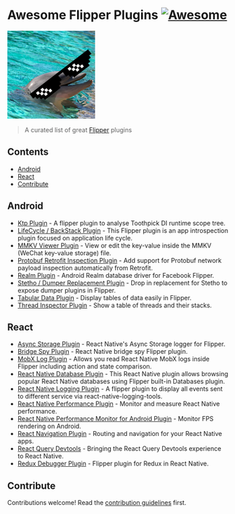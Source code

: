 # Awesome Flipper Plugins [![Awesome](https://awesome.re/badge.svg)](https://awesome.re)

<img src="header.jpg" width="200"/>

> A curated list of great [Flipper](https://github.com/facebook/flipper) plugins


## Contents

- [Android](#android)
- [React](#react)
- [Contribute](#contribute)

## Android

- [Ktp Plugin](https://github.com/afaucogney/flipper-ktp) - A flipper plugin to analyse Toothpick DI runtime scope tree.
- [LifeCycle / BackStack Plugin](https://github.com/afaucogney/flipper-backstack) - This Flipper plugin is an app introspection plugin focused on application life cycle.
- [MMKV Viewer Plugin](https://github.com/ddyos/flipper-plugin-mmkv-viewer) - View or edit the key-value inside the MMKV (WeChat key-value storage) file.
- [Protobuf Retrofit Inspection Plugin](https://github.com/hbmartin/protobuf_java_to_protobufjs) - Add support for Protobuf network payload inspection automatically from Retrofit.
- [Realm Plugin](https://github.com/kamgurgul/Flipper-Realm) - Android Realm database driver for Facebook Flipper.
- [Stetho / Dumper Replacement Plugin](https://github.com/hbmartin/flipper-plugin-stetho) - Drop in replacement for Stetho to expose dumper plugins in Flipper.
- [Tabular Data Plugin](https://github.com/hbmartin/flipper-plugin-tabular) - Display tables of data easily in Flipper.
- [Thread Inspector Plugin](https://github.com/s1rius/android-thread-inspector) - Show a table of threads and their stacks.

## React

- [Async Storage Plugin](https://github.com/Fausto95/rn-async-storage-flipper) - React Native's Async Storage logger for Flipper.
- [Bridge Spy Plugin](https://github.com/sylvanaar/flipper-plugin-bridgespy) - React Native bridge spy Flipper plugin.
- [MobX Log Plugin](https://github.com/khorark/mobx-flipper) - Allows you read React Native MobX logs inside Flipper including action and state comparison.
- [React Native Database Plugin](https://github.com/panz3r/react-native-flipper-databases) - This React Native plugin allows browsing popular React Native databases using Flipper built-in Databases plugin.
- [React Native Logging Plugin](https://github.com/imranMnts/flipper-plugin-react-native-logging-tools) - A flipper plugin to display all events sent to different service via react-native-logging-tools.
- [React Native Performance Plugin](https://github.com/oblador/react-native-performance) - Monitor and measure React Native performance.
- [React Native Performance Monitor for Android Plugin](https://github.com/bamlab/react-native-performance) - Monitor FPS rendering on Android.
- [React Navigation Plugin](https://github.com/react-navigation/react-navigation) - Routing and navigation for your React Native apps.
- [React Query Devtools](https://github.com/bgaleotti/react-query-native-devtools) - Bringing the React Query Devtools experience to React Native.
- [Redux Debugger Plugin](https://github.com/jk-gan/flipper-plugin-redux-debugger) - Flipper plugin for Redux in React Native.


## Contribute

Contributions welcome! Read the [contribution guidelines](contributing.md) first.
